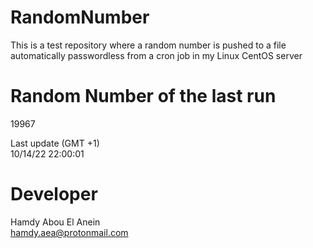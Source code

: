 # RandomNumber    
This is a test repository where a random number is pushed to a file automatically passwordless from a cron job in my Linux CentOS server    
# Random Number of the last run   
19967
      
Last update (GMT +1)    
10/14/22 22:00:01
# Developer    
Hamdy Abou El Anein   
hamdy.aea@protonmail.com
